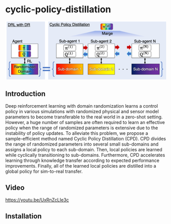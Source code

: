 # cyclic-policy-distillation
![CPD](fig/cpd_architecture.png "Overview of CPD")

## Introduction
Deep reinforcement learning with domain randomization learns a control policy in various simulations with randomized physical and sensor model parameters to become transferable to the real world in a zero-shot setting. 
However, a huge number of samples are often required to learn an effective policy when the range of randomized parameters is extensive due to the instability of policy updates. 
To alleviate this problem, we propose a sample-efficient method named Cyclic Policy Distillation (CPD). 
CPD divides the range of randomized parameters into several small sub-domains and assigns a local policy to each sub-domain. 
Then, local policies are learned while cyclically transitioning to sub-domains. Furthermore, CPD accelerates learning through knowledge transfer according to expected performance improvements. 
Finally, all of the learned local policies are distilled into a global policy for sim-to-real transfer. 

## Video
https://youtu.be/UxRnZcLIe3c

## Installation


